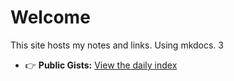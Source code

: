 # Welcome

This site hosts my notes and links. Using mkdocs. 3

- 👉 **Public Gists:** [View the daily index](/Public-Gists-From-Rich-Lewis/)
